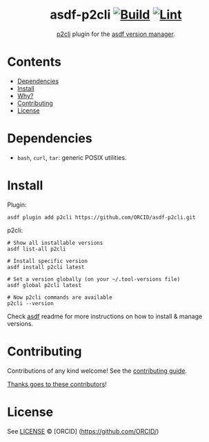 <div align="center">

# asdf-p2cli [![Build](https://github.com/ORCID/asdf-p2cli/actions/workflows/build.yml/badge.svg)](https://github.com/ORCID/asdf-p2cli/actions/workflows/build.yml) [![Lint](https://github.com/ORCID/asdf-p2cli/actions/workflows/lint.yml/badge.svg)](https://github.com/ORCID/asdf-p2cli/actions/workflows/lint.yml)


[p2cli](https://github.com/aquasecurity/p2cli) plugin for the [asdf version manager](https://asdf-vm.com).

</div>

# Contents

- [Dependencies](#dependencies)
- [Install](#install)
- [Why?](#why)
- [Contributing](#contributing)
- [License](#license)

# Dependencies

- `bash`, `curl`, `tar`: generic POSIX utilities.

# Install

Plugin:

```shell
asdf plugin add p2cli https://github.com/ORCID/asdf-p2cli.git
```

p2cli:

```shell
# Show all installable versions
asdf list-all p2cli

# Install specific version
asdf install p2cli latest

# Set a version globally (on your ~/.tool-versions file)
asdf global p2cli latest

# Now p2cli commands are available
p2cli --version
```

Check [asdf](https://github.com/asdf-vm/asdf) readme for more instructions on how to
install & manage versions.

# Contributing

Contributions of any kind welcome! See the [contributing guide](contributing.md).

[Thanks goes to these contributors](https://github.com/ORCID/asdf-p2cli/graphs/contributors)!

# License

See [LICENSE](LICENSE) © [ORCID] (https://github.com/ORCID/)
